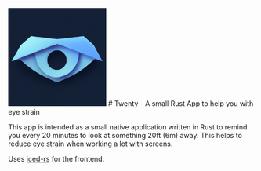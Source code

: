 <img src="assets/icon.png" alt="Logo of the Application" width="200"/>
# Twenty - A small Rust App to help you with eye strain

This app is intended as a small native application written in Rust to remind you every 20 minutes to look at something 20ft (6m) away. This helps to reduce eye strain when working a lot with screens.

Uses [iced-rs](https://github.com/iced-rs/iced/tree/master) for the frontend.